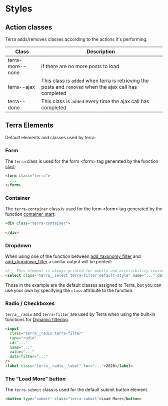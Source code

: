 # Styles

## Action classes

Terra adds/removes classes according to the actions it's performing:

| Class           | Description                                                                                            |
| --------------- | ------------------------------------------------------------------------------------------------------ |
| terra-more--none | if there are no more posts to load                                                                     |
| terra--ajax      | This class is `added` when terra is retrieving the posts and `removed` when the ajax call has completed |
| terra--done      | This class is `added` every time the ajax call has completed                                           |

## Terra Elements

Default elements and classes used by terra:

### Form

The `terra` class is used for the form &lt;form&gt; tag generated by the function [start](/docs/USAGE.html#start):

```html
<form class="terra">
  ...
</form>
```

### Container

The `terra-container` class is used for the form &lt;form&gt; tag generated by the function [container_start](/docs/USAGE.html#the-container):

```html
<div class="terra-container">
  ...
</div>
```

### Dropdown

When using one of the function between [add_taxonomy_filter](/docs/DYNAMIC-FILTERING.html#taxonomy) and [add_dropdown_filter](/docs/DYNAMIC-FILTERING.html#custom-filter) a similar output will be printed:

```html
<!-- This element is always printed for mobile and accessibility reason -->
<select class="terra__select terra-filter default-style" name="..." data-filter="..."> </select>
```

Those in the example are the default classes assigned to Terra, but you can use your own by specifying the `class` attribute to the function.

### Radio / Checkboxes

`terra__radio` and `terra-filter` are used by Terra when using the built-in functions for [Dynamic filtering](/docs/DYNAMIC-FILTERING.html#taxonomy).

```html
<input
  class="terra__radio terra-filter"
  type="radio"
  id="..."
  name="..."
  value="..."
  data-filter="..."
/>
<label class="terra__radio__label" for="...">2020</label>
```

### The "Load More" button

The `terra-submit` class is used for the default submit button element.

```html
<button type="submit" class="terra-submit">Load More</button>
```
